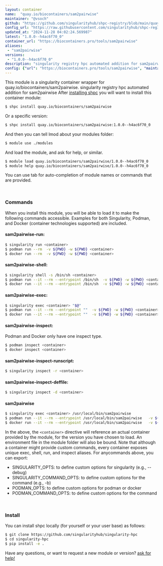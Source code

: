 ```yaml
---
layout: container
name:  "quay.io/biocontainers/sam2pairwise"
maintainer: "@vsoch"
github: "https://github.com/singularityhub/shpc-registry/blob/main/quay.io/biocontainers/sam2pairwise/container.yaml"
config_url: "https://raw.githubusercontent.com/singularityhub/shpc-registry/main/quay.io/biocontainers/sam2pairwise/container.yaml"
updated_at: "2024-11-28 04:02:24.569987"
latest: "1.0.0--h4ac6f70_0"
container_url: "https://biocontainers.pro/tools/sam2pairwise"
aliases:
 - "sam2pairwise"
versions:
 - "1.0.0--h4ac6f70_0"
description: "singularity registry hpc automated addition for sam2pairwise"
config: {"url": "https://biocontainers.pro/tools/sam2pairwise", "maintainer": "@vsoch", "description": "singularity registry hpc automated addition for sam2pairwise", "latest": {"1.0.0--h4ac6f70_0": "sha256:0d688c7b09c9eaf656cbaca89cfe5c8856577b87573f7fe22d9594d43175117a"}, "tags": {"1.0.0--h4ac6f70_0": "sha256:0d688c7b09c9eaf656cbaca89cfe5c8856577b87573f7fe22d9594d43175117a"}, "docker": "quay.io/biocontainers/sam2pairwise", "aliases": {"sam2pairwise": "/usr/local/bin/sam2pairwise"}}
---
```


This module is a singularity container wrapper for quay.io/biocontainers/sam2pairwise.
singularity registry hpc automated addition for sam2pairwise
After [installing shpc](#install) you will want to install this container module:


```bash
$ shpc install quay.io/biocontainers/sam2pairwise
```

Or a specific version:

```bash
$ shpc install quay.io/biocontainers/sam2pairwise:1.0.0--h4ac6f70_0
```

And then you can tell lmod about your modules folder:

```bash
$ module use ./modules
```

And load the module, and ask for help, or similar.

```bash
$ module load quay.io/biocontainers/sam2pairwise/1.0.0--h4ac6f70_0
$ module help quay.io/biocontainers/sam2pairwise/1.0.0--h4ac6f70_0
```

You can use tab for auto-completion of module names or commands that are provided.

<br>

### Commands

When you install this module, you will be able to load it to make the following commands accessible.
Examples for both Singularity, Podman, and Docker (container technologies supported) are included.

#### sam2pairwise-run:

```bash
$ singularity run <container>
$ podman run --rm  -v ${PWD} -w ${PWD} <container>
$ docker run --rm  -v ${PWD} -w ${PWD} <container>
```

#### sam2pairwise-shell:

```bash
$ singularity shell -s /bin/sh <container>
$ podman run --it --rm --entrypoint /bin/sh  -v ${PWD} -w ${PWD} <container>
$ docker run --it --rm --entrypoint /bin/sh  -v ${PWD} -w ${PWD} <container>
```

#### sam2pairwise-exec:

```bash
$ singularity exec <container> "$@"
$ podman run --it --rm --entrypoint ""  -v ${PWD} -w ${PWD} <container> "$@"
$ docker run --it --rm --entrypoint ""  -v ${PWD} -w ${PWD} <container> "$@"
```

#### sam2pairwise-inspect:

Podman and Docker only have one inspect type.

```bash
$ podman inspect <container>
$ docker inspect <container>
```

#### sam2pairwise-inspect-runscript:

```bash
$ singularity inspect -r <container>
```

#### sam2pairwise-inspect-deffile:

```bash
$ singularity inspect -d <container>
```


#### sam2pairwise

```bash
$ singularity exec <container> /usr/local/bin/sam2pairwise
$ podman run --it --rm --entrypoint /usr/local/bin/sam2pairwise   -v ${PWD} -w ${PWD} <container> -c " $@"
$ docker run --it --rm --entrypoint /usr/local/bin/sam2pairwise   -v ${PWD} -w ${PWD} <container> -c " $@"
```



In the above, the `<container>` directive will reference an actual container provided
by the module, for the version you have chosen to load. An environment file in the
module folder will also be bound. Note that although a container
might provide custom commands, every container exposes unique exec, shell, run, and
inspect aliases. For anycommands above, you can export:

 - SINGULARITY_OPTS: to define custom options for singularity (e.g., --debug)
 - SINGULARITY_COMMAND_OPTS: to define custom options for the command (e.g., -b)
 - PODMAN_OPTS: to define custom options for podman or docker
 - PODMAN_COMMAND_OPTS: to define custom options for the command

<br>

### Install

You can install shpc locally (for yourself or your user base) as follows:

```bash
$ git clone https://github.com/singularityhub/singularity-hpc
$ cd singularity-hpc
$ pip install -e .
```

Have any questions, or want to request a new module or version? [ask for help!](https://github.com/singularityhub/singularity-hpc/issues)